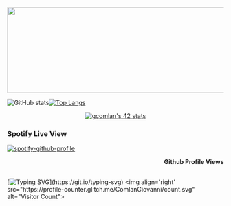 <img align="center"  width="900" height="200" src="https://media.giphy.com/media/FcqKy4Kj7XOK0hCW4g/giphy.gif" />
<br/>

![GitHub stats](https://github-readme-stats.vercel.app/api?username=ComlanGiovanni&show_icons=true&theme=dark&hide=issues)[![Top Langs](https://github-readme-stats.vercel.app/api/top-langs/?username=ComlanGiovanni&layout=compact&theme=dark)](https://github.com/anuraghazra/github-readme-stats)

<p align='center'>
<a href="https://github.com/JaeSeoKim/badge42"><img src="https://badge42.vercel.app/api/v2/cl4d7ypa5004009l93h57346v/stats?cursusId=21&coalitionId=48" alt="gcomlan's 42 stats" /></a>
</p>

### Spotify Live View

[![spotify-github-profile](https://spotify-github-profile.vercel.app/api/view?uid=11169899709&cover_image=true&theme=novatorem&bar_color=53b14f&bar_color_cover=false)](https://spotify-github-profile.vercel.app/api/view?uid=11169899709&redirect=true)

<p align='right'><b>Github Profile Views</b></p>

##
[![Typing SVG](https://readme-typing-svg.herokuapp.com?duration=9999&color=4EF702&lines=Follow+the+white+rabbit...)](https://git.io/typing-svg) <img align='right' src="https://profile-counter.glitch.me/ComlanGiovanni/count.svg" alt="Visitor Count">

<!---
https://giphy.com/
https://readme-typing-svg.herokuapp.com/demo/
https://patorjk.com/software/taag/#p=display&f=Graffiti&t=Type%20Something%20
https://github.com/kittinan/spotify-github-profile
https://github.com/anuraghazra/github-readme-stats
--->